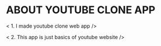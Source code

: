 # ABOUT YOUTUBE CLONE APP

< 1. I made youtube clone web app />

< 2. This app is just basics of youtube website />
